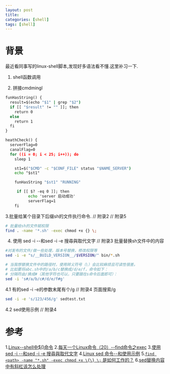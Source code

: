 ```yaml
---
layout: post
title:
categories: [shell]
tags: [shell]
---
```


# 背景
最近看同事写的linux-shell脚本,发现好多语法看不懂.这里补习一下.

1. shell函数调用

2. 拼接cmdmingl 

```cmd
funHasString() {
  result=$(echo "$1" | grep "$2")
  if [[ "$result" != "" ]]; then
    return 0
  else
    return 1
  fi
}

heathCheck() {
  serverFlag=0
  canalFlag=0
  for ((i = 0; i < 25; i++)); do
    sleep 1

    st1=$("$CMD" -c "$CONF_FILE" status "$NAME_SERVER")
    echo "$st1"

    funHasString "$st1" "RUNNING"

     if [[ $? -eq 0 ]]; then
          echo 'server 启动成功'
          serverFlag=1
    fi
```

3.批量给某个目录下后缀sh的文件执行命令.
// 附录2
// 附录5
```bash
# 批量给sh的文件赋权限
find . -name '*.sh' -exec chmod +x {} \;
```

4. 使用 sed -i --和sed -i -e 搜尋與取代文字
// 附录3
批量替换sh文件中的内容
```bash
#对发布的文件/做一些处理，版本号替换，修改权限等
sed -i -e "s/__BUILD_VERSION__/$VERSION/" bin/*.sh

# 当我想替换文件中的路径时，使用转义符号（\）会比较麻烦且可读性很差。
# 比如要将abc.sh中的/a/b/c替换成/d/e/f，命令如下：
# 分隔符由/换成#（其他字符也可以，只要跟在s命令后面即可）：
sed -i 's#/a/b/c#/d/e/f#g'
```

4.1 有的sed -i -e的参数末尾有个/g
// 附录4 页面搜索/g
```bash
sed -i -e 's/123/456/g' sedtest.txt
```

4.2 sed使用示例
// 附录4

# 参考
1.[Linux--shell中$()命令](https://blog.csdn.net/sayhello_world/article/details/73496500)
2.[每天一个Linux命令（20）--find命令之exec](https://www.cnblogs.com/aaronax/p/5618024.html)
3.[使用sed -i --和sed -i -e 搜尋與取代文字](https://balian-ear.medium.com/%E4%BD%BF%E7%94%A8sed-i-%E5%92%8Csed-i-e-%E6%90%9C%E5%B0%8B%E8%88%87%E5%8F%96%E4%BB%A3%E6%96%87%E5%AD%97-74808dc91bb2)
4.[Linux sed 命令--和使用示例](https://www.runoob.com/linux/linux-comm-sed.html)
5.[`find <path> -name "*.sh" -exec chmod +x \{\} \;` 是如何工作的？](https://stackoverflow.com/questions/64401299/how-does-find-path-name-sh-exec-chmod-x-work)
6.[sed替换内容中有斜杠该怎么处理](https://blog.csdn.net/xingjingb/article/details/118075915)